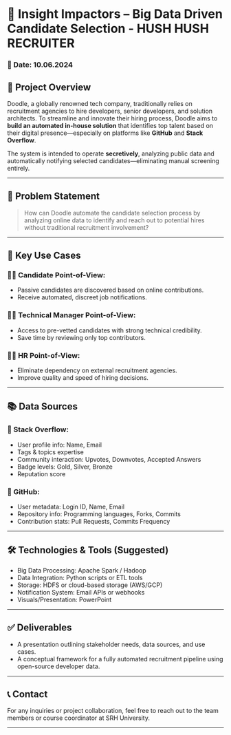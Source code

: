 # 🚀 Insight Impactors – Big Data Driven Candidate Selection - HUSH HUSH RECRUITER

### 📅 Date: 10.06.2024  
## 📌 Project Overview

Doodle, a globally renowned tech company, traditionally relies on recruitment agencies to hire developers, senior developers, and solution architects. To streamline and innovate their hiring process, Doodle aims to **build an automated in-house solution** that identifies top talent based on their digital presence—especially on platforms like **GitHub** and **Stack Overflow**.

The system is intended to operate **secretively**, analyzing public data and automatically notifying selected candidates—eliminating manual screening entirely.

---

## 🧩 Problem Statement

> How can Doodle automate the candidate selection process by analyzing online data to identify and reach out to potential hires without traditional recruitment involvement?

---

## 🎯 Key Use Cases

### 👨‍💻 Candidate Point-of-View:
- Passive candidates are discovered based on online contributions.
- Receive automated, discreet job notifications.

### 🧑‍💼 Technical Manager Point-of-View:
- Access to pre-vetted candidates with strong technical credibility.
- Save time by reviewing only top contributors.

### 🧑‍💼 HR Point-of-View:
- Eliminate dependency on external recruitment agencies.
- Improve quality and speed of hiring decisions.

---

## 📚 Data Sources

### 📌 Stack Overflow:
- User profile info: Name, Email
- Tags & topics expertise
- Community interaction: Upvotes, Downvotes, Accepted Answers
- Badge levels: Gold, Silver, Bronze
- Reputation score

### 📌 GitHub:
- User metadata: Login ID, Name, Email
- Repository info: Programming languages, Forks, Commits
- Contribution stats: Pull Requests, Commits Frequency

---

## 🛠️ Technologies & Tools (Suggested)
- Big Data Processing: Apache Spark / Hadoop
- Data Integration: Python scripts or ETL tools
- Storage: HDFS or cloud-based storage (AWS/GCP)
- Notification System: Email APIs or webhooks
- Visuals/Presentation: PowerPoint

---

## ✅ Deliverables
- A presentation outlining stakeholder needs, data sources, and use cases.
- A conceptual framework for a fully automated recruitment pipeline using open-source developer data.

---

## 📞 Contact
For any inquiries or project collaboration, feel free to reach out to the team members or course coordinator at SRH University.

---
